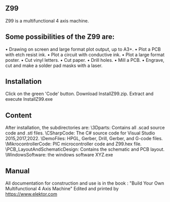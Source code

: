 ## Z99

Z99 is a multifunctional 4 axis machine.

## Some possibilities of the Z99 are:

• Drawing on screen and large format plot output, up to A3+.
• Plot a PCB with etch resist ink.
• Plot a circuit with conductive ink.
• Plot a large format poster.
• Cut vinyl letters.
• Cut paper.
• Drill holes.
• Mill a PCB.
• Engrave, cut and make a solder pad masks with a laser.


## Installation

Click on the green 'Code' button.
Download InstallZ99.zip. Extract and execute InstallZ99.exe

## Content

After installation, the subdirectories are:
\3Dparts: Contains all .scad source code and .stl files.
\CSharpCode: The C# source code for Visual Studio 2015,2017,2022.
\DemoFiles: HPGL, Gerber, Drill, Gerber, and G-code files.
\MikrocontrollerCode: PIC microcontroller code and Z99.hex file. 
\PCB_LayoutAndSchematicDesign: Contains the schematic and PCB layout.
\WindowsSoftware: the windows software XYZ.exe


## Manual

All documentation for construction and use is in the book :
"Build Your Own Multifunctional 4 Axis Machine"
Edited and printed by 
https://www.elektor.com

